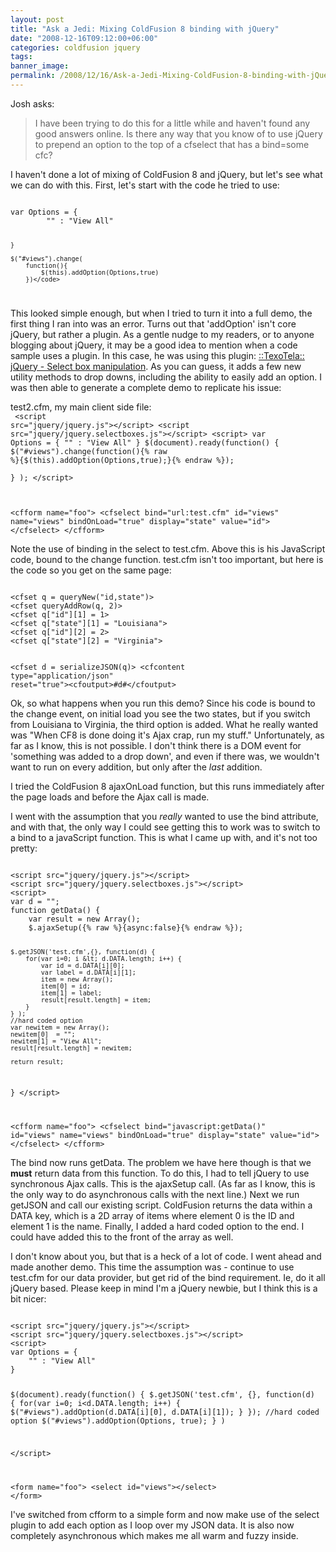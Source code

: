 ```yaml
---
layout: post
title: "Ask a Jedi: Mixing ColdFusion 8 binding with jQuery"
date: "2008-12-16T09:12:00+06:00"
categories: coldfusion jquery 
tags: 
banner_image: 
permalink: /2008/12/16/Ask-a-Jedi-Mixing-ColdFusion-8-binding-with-jQuery
---
```


Josh asks:

<blockquote>
<p>
I have been trying to do this for a little while and haven't found any good answers online. Is there any way that you know of to use jQuery to prepend an option to the top of a cfselect that has a bind=some cfc?
</p>
</blockquote>

I haven't done a lot of mixing of ColdFusion 8 and jQuery, but let's see what we can do with this. First, let's start with the code he tried to use:
<!--more-->
<code>
var Options = {
        "" : "View All"
        
    }
    
    $("#views").change(
        function(){
            $(this).addOption(Options,true)
        })</code>

</code>

This looked simple enough, but when I tried to turn it into a full demo, the first thing I ran into was an error. Turns out that 'addOption' isn't core jQuery, but rather a plugin. As a gentle nudge to my readers, or to anyone blogging about jQuery, it may be a good idea to mention when a code sample uses a plugin. In this case, he was using this plugin: <a href="http://www.texotela.co.uk/code/jquery/select/">::TexoTela:: jQuery - Select box manipulation</a>. As you can guess, it adds a few new utility methods to drop downs, including the ability to easily add an option. I was then able to generate a complete demo to replicate his issue:

test2.cfm, my main client side file:<br/>
<code>
&lt;script src="jquery/jquery.js"&gt;&lt;/script&gt;
&lt;script src="jquery/jquery.selectboxes.js"&gt;&lt;/script&gt;
&lt;script&gt;
var Options = {
"" : "View All"
}
$(document).ready(function() {
	$("#views").change(function(){% raw %}{$(this).addOption(Options,true);}{% endraw %});					  
}
);
&lt;/script&gt;


&lt;cfform name="foo"&gt;
&lt;cfselect bind="url:test.cfm" id="views" name="views" bindOnLoad="true" display="state" value="id"&gt;
&lt;/cfselect&gt;
&lt;/cfform&gt;
</code>

Note the use of binding in the select to test.cfm. Above this is his JavaScript code, bound to the change function. test.cfm isn't too important, but here is the code so you get on the same page:

<code>
&lt;cfset q = queryNew("id,state")&gt;
&lt;cfset queryAddRow(q, 2)&gt;
&lt;cfset q["id"][1] = 1&gt;
&lt;cfset q["state"][1] = "Louisiana"&gt;
&lt;cfset q["id"][2] = 2&gt;
&lt;cfset q["state"][2] = "Virginia"&gt;

&lt;cfset d = serializeJSON(q)&gt;
&lt;cfcontent type="application/json" reset="true"&gt;&lt;cfoutput&gt;#d#&lt;/cfoutput&gt;
</code>

Ok, so what happens when you run this demo? Since his code is bound to the change event, on initial load you see the two states, but if you switch from Louisiana to Virginia, the third option is added. What he really wanted was "When CF8 is done doing it's Ajax crap, run my stuff." Unfortunately, as far as I know, this is not possible. I don't think there is a DOM event for 'something was added to a drop down', and even if there was, we wouldn't want to run on every addition, but only after the <i>last</i> addition. 

I tried the ColdFusion 8 ajaxOnLoad function, but this runs immediately after the page loads and before the Ajax call is made. 

I went with the assumption that you <i>really</i> wanted to use the bind attribute, and with that, the only way I could see getting this to work was to switch to a bind to a javaScript function. This is what I came up with, and it's not too pretty:

<code>
&lt;script src="jquery/jquery.js"&gt;&lt;/script&gt;
&lt;script src="jquery/jquery.selectboxes.js"&gt;&lt;/script&gt;
&lt;script&gt;
var d = "";
function getData() {
	var result = new Array();
	$.ajaxSetup({% raw %}{async:false}{% endraw %});
	
	$.getJSON('test.cfm',{}, function(d) {
		for(var i=0; i &lt; d.DATA.length; i++) {
			var id = d.DATA[i][0];
			var label = d.DATA[i][1];
			item = new Array();
			item[0] = id;
			item[1] = label;
			result[result.length] = item;
		}
	} );
	//hard coded option 
	var newitem = new Array();
	newitem[0]  = "";
	newitem[1] = "View All";
	result[result.length] = newitem;
	
	return result;	
}
&lt;/script&gt;


&lt;cfform name="foo"&gt;
&lt;cfselect bind="javascript:getData()" id="views" name="views" bindOnLoad="true" display="state" value="id"&gt;
&lt;/cfselect&gt;
&lt;/cfform&gt;
</code>

The bind now runs getData. The problem we have here though is that we <b>must</b> return data from this function. To do this, I had to tell jQuery to use synchronous Ajax calls. This is the ajaxSetup call. (As far as I know, this is the only way to do asynchronous calls with the next line.) Next we run getJSON and call our existing script. ColdFusion returns the data within a DATA key, which is a 2D array of items where element 0 is the ID and element 1 is the name. Finally, I added a hard coded option to the end. I could have added this to the front of the array as well.

I don't know about you, but that is a heck of a lot of code. I went ahead and made another demo. This time the assumption was - continue to use test.cfm for our data provider, but get rid of the bind requirement. Ie, do it all jQuery based. Please keep in mind I'm a jQuery newbie, but I think this is a bit nicer:

<code>
&lt;script src="jquery/jquery.js"&gt;&lt;/script&gt;
&lt;script src="jquery/jquery.selectboxes.js"&gt;&lt;/script&gt;
&lt;script&gt;
var Options = {
	"" : "View All"        
}

$(document).ready(function() {
		$.getJSON('test.cfm', {}, function(d) {
			for(var i=0; i&lt;d.DATA.length; i++) {
				$("#views").addOption(d.DATA[i][0], d.DATA[i][1]);
			}
		});
		//hard coded option
		$("#views").addOption(Options, true);
	}
)

&lt;/script&gt;

&lt;form name="foo"&gt;
&lt;select id="views"&gt;&lt;/select&gt;
&lt;/form&gt;
</code>

I've switched from cfform to a simple form and now make use of the select plugin to add each option as I loop over my JSON data. It is also now completely asynchronous which makes me all warm and fuzzy inside.